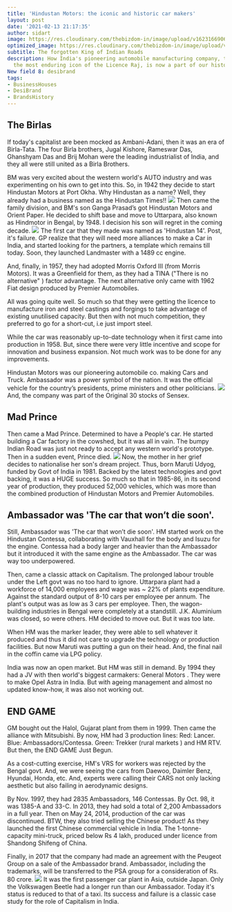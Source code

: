 ```yaml
---
title: 'Hindustan Motors: the iconic and historic car makers'
layout: post
date: '2021-02-13 21:17:35'
author: sidart
image: https://res.cloudinary.com/thebizdom-in/image/upload/v1623166906/Ambassdor_uygjeq.png
optimized_image: https://res.cloudinary.com/thebizdom-in/image/upload/v1623166906/Ambassdor_uygjeq.png
subtitle: The forgotten King of Indian Roads
description: How India's pioneering automobile manufacturing company, that become
  the most enduring icon of the Licence Raj, is now a part of our history?
New field 8: desibrand
tags:
- BusinessHouses
- DesiBrand
- BrandsHistory
---
```


## The Birlas
If today's capitalist are been mocked as Ambani-Adani, then it was an era of Birla-Tata. The four Birla brothers, Jugal Kishore, Rameswar Das, Ghanshyam Das and Brij Mohan were the leading industrialist of India, and they all were still united as a Birla Brothers.

BM was very excited about the western world's AUTO industry and was experimenting on his own to get into this. So, in 1942 they decide to start Hindustan Motors at Port Okha. Why Hindustan as a name?
Well, they already had a business named as the Hindustan Times!!
![](https://pbs.twimg.com/media/EuDfiYtU0AEhG8c?format=jpg&name=medium)
Then came the family division, and BM's son Ganga Prasad’s got Hindustan Motors and Orient Paper. He decided to shift base and move to Uttarpara, also known as Hindmotor in Bengal, by 1948. I decision his son will regret in the coming decade.
![](https://pbs.twimg.com/media/EuDjmVeVcAArid6?format=png&name=900x900)
The first car that they made was named as 'Hindustan 14'. Post, it's failure. GP realize that they will need more alliances to make a Car in India, and started looking for the partners, a template which remains till today. Soon, they launched Landmaster with a 1489 cc engine.

And, finally, in 1957, they had adopted Morris Oxford III (from Morris Motors). It was a Greenfield for them, as they had a TINA ("There is no alternative" ) factor advantage. The next alternative only came with 1962 Fiat design produced by Premier Automobiles.

All was going quite well. So much so that they were getting the licence to manufacture iron and steel castings and forgings to take advantage of existing unutilised capacity. But then with not much competition, they preferred to go for a short-cut, i.e just import steel.

While the car was reasonably up-to-date technology when it first came into production in 1958. But, since there were very little incentive and scope for innovation and business expansion. Not much work was to be done for any improvements.

Hindustan Motors was our pioneering automobile co. making Cars and Truck. Ambassador was a power symbol of the nation. It was the official vehicle for the country’s presidents, prime ministers and other politicians. 
![](https://pbs.twimg.com/media/EuDpJYCUYAICcqx?format=jpg&name=medium)
And, the company was part of the Original 30 stocks of Sensex.

## Mad Prince
Then came a Mad Prince. Determined to have a People's car. He started building a Car factory in the cowshed, but it was all in vain. The bumpy Indian Road was just not ready to accept any western world's prototype. Then in a sudden event, Prince died.
![](https://pbs.twimg.com/media/EtemEJDXIAISKjn?format=png&name=small)
Now, the mother in her grief decides to nationalise her son's dream project. Thus, born Maruti Udyog, funded by Govt of India in 1981. Backed by the latest technologies and govt backing, it was a HUGE success. So much so that in 1985-86, in its second year of production, they produced 52,000 vehicles, which was more than the combined production of Hindustan Motors and Premier Automobiles.  

## Ambassador was 'The car that won’t die soon'.
Still, Ambassador was 'The car that won’t die soon'.
HM started work on the Hindustan Contessa, collaborating with Vauxhall for the body and Isuzu for the engine. Contessa had a body larger and heavier than the Ambassador but it introduced it with the same engine as the Ambassador. The car was way too underpowered. 

Then, came a classic attack on Capitalism. The prolonged labour trouble under the Left govt was no too hard to ignore. Uttarpara plant had a workforce of 14,000 employees and wage was ~ 22% of plants expenditure. Against the standard output of 8-10 cars per employee per annum. The plant's output was as low as 3 cars per employee. Then, the wagon-building industries in Bengal were completely at a standstill. J.K. Aluminium was closed, so were others. HM decided to move out. But it was too late.

When HM was the marker leader, they were able to sell whatever it produced and thus it did not care to upgrade the technology or production facilities. But now Maruti was putting a gun on their head. And, the final nail in the coffin came via LPG policy.

India was now an open market. But HM was still in demand. By 1994 they had a JV with then world's biggest carmakers: General Motors . They were to make Opel Astra in India. But with ageing management and almost no updated know-how, it was also not working out.

## END GAME
GM bought out the Halol, Gujarat plant from them in 1999. Then came the alliance with Mitsubishi. By now, HM had 3 production lines:
Red:  Lancer.
Blue: Ambassadors/Contessa.
Green: Trekker (rural markets ) and HM RTV.
But then, the END GAME Just Begun.
	
As a cost-cutting exercise, HM's VRS for workers was rejected by the Bengal govt. And, we were seeing the cars from Daewoo, Daimler Benz, Hyundai, Honda, etc. And, experts were calling their CARS not only lacking aesthetic but also failing in aerodynamic designs.

By Nov. 1997, they had 2835 Ambassadors, 146 Contessas. By Oct. 98, it was 1385-A and 33-C. In 2013, they had sold a total of 2,200 Ambassadors in a full year. Then on May 24, 2014, production of the car was discontinued. BTW, they also tried selling the Chinese product!
As they launched the first Chinese commercial vehicle in India. The 1-tonne-capacity mini-truck, priced below Rs 4 lakh, produced under licence from Shandong Shifeng of China.

Finally, in 2017 that the company had made an agreement with the Peugeot Group on a sale of the Ambassador brand. Ambassador, including the trademarks, will be transferred to the PSA group for a consideration of Rs. 80 crore.
![](https://pbs.twimg.com/media/EuDz3eKVgAAXuL8?format=jpg&name=medium)
It was the first passenger car plant in Asia, outside Japan. Only the Volkswagen Beetle had a longer run than our Ambassador. Today it's status is reduced to that of a taxi. Its success and failure is a classic case study for the role of Capitalism in India.
